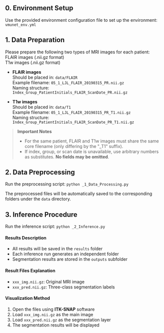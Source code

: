## 0. Environment Setup
Use the provided environment configuration file to set up the environment:  `vmunet_env.yml`

## 1. Data Preparation
Please prepare the following two types of MRI images for each patient:  
FLAIR images (.nii.gz format)  
T1w images (.nii.gz format)

- **FLAIR images**  
  Should be placed in: `data/FLAIR`  
  Example filename: `05_1_LJL_FLAIR_20190315_PR.nii.gz`  
  Naming structure: `Index_Group_PatientInitials_FLAIR_ScanDate_PR.nii.gz`  

- **T1w images**  
  Should be placed in: `data/T1`  
  Example filename: `05_1_LJL_FLAIR_20190315_PR_T1.nii.gz`  
  Naming structure: `Index_Group_PatientInitials_FLAIR_ScanDate_PR_T1.nii.gz`  

> **Important Notes**
> - For the same patient, FLAIR and T1w images must share the same core filename (only differing by the "_T1" suffix).  
> - If index, group, or scan date is unavailable, use arbitrary numbers as substitutes. **No fields may be omitted**.  


## 2. Data Preprocessing
Run the preprocessing script:  ```python _1_Data_Processing.py```

The preprocessed files will be automatically saved to the corresponding folders under the `data` directory.

## 3. Inference Procedure
Run the inference script:  ```python _2_Inference.py```

#### Results Description
- All results will be saved in the `results` folder  
- Each inference run generates an independent folder  
- Segmentation results are stored in the `outputs` subfolder  


#### Result Files Explanation
- `xxx_img.nii.gz`: Original MRI image  
- `xxx_pred.nii.gz`: Three-class segmentation labels  


#### Visualization Method
1. Open the files using **ITK-SNAP** software  
2. Load `xxx_img.nii.gz` as the main image  
3. Load `xxx_pred.nii.gz` as the segmentation layer  
4. The segmentation results will be displayed
